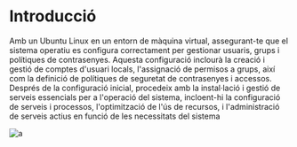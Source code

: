 # Introducció 

Amb un Ubuntu Linux en un entorn de màquina virtual, assegurant-te que el sistema operatiu es
configura correctament per gestionar usuaris, grups i polítiques de contrasenyes. Aquesta
configuració inclourà la creació i gestió de comptes d'usuari locals, l'assignació de permisos a grups,
així com la definició de polítiques de seguretat de contrasenyes i accessos.
Després de la configuració inicial, procedeix amb la instal·lació i gestió de serveis essencials per a
l'operació del sistema, incloent-hi la configuració de serveis i processos, l'optimització de l'ús de
recursos, i l'administració de serveis actius en funció de les necessitats del sistema

![a](/img/permisos.webp)



